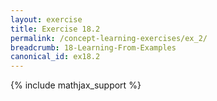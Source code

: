 ```yaml
---
layout: exercise
title: Exercise 18.2
permalink: /concept-learning-exercises/ex_2/
breadcrumb: 18-Learning-From-Examples
canonical_id: ex18.2
---
```


{% include mathjax_support %}
